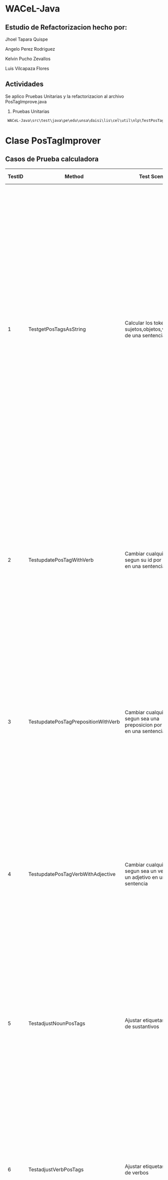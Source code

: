 # WACeL-Java

## Estudio de Refactorizacion hecho por:
Jhoel Tapara Quispe

Angelo Perez Rodriguez

Kelvin Pucho Zevallos 

Luis Vilcapaza Flores

## Actividades
Se aplico Pruebas Unitarias y la refactorizacion al archivo PosTagImprove.java

1. Pruebas Unitarias
```sh
 WACeL-Java\src\test\java\pe\edu\unsa\daisi\lis\cel\util\nlp\TestPosTagImprover.java
```

# Clase PosTagImprover
## Casos de Prueba calculadora
| TestID | Method |Test Scenario | Test Data | Expected Results | Returned Results | Successful/Failed|
| ------ | -------- |------------- | --------- | ---------------- | ---------------- |-------------|
| 1 |  TestgetPosTagsAsString| Calcular los tokens de los sujetos,objetos,verbos,etc de una sentencia | Texto : It is well-known that the existing theoretical models for outlier detection make assumptions that may not reflect the true nature of outliers in every real application. With that in mind, this paper describes an empirical study performed on unsupervised outlier detection using 8 algorithms from the state-of-the-art and 8 datasets that refer to a variety of real-world tasks of high impact, like spotting cyberat- tacks, clinical pathologies and abnormalities in nature. We present the| PRP VBZ JJ IN DT VBG JJ NNS IN NN NN VBP NNS WDT MD RB VB DT JJ NN IN NNS IN DT JJ NN . IN DT IN NN , DT NN VBZ DT JJ NN VBN IN JJ NN NN VBG CD NNS IN DT JJ CC CD NNS WDT VBP TO DT NN IN JJ NNS IN JJ NN , IN VBG NN : NNS , JJ NNS CC NNS IN NN . PRP VBP DT | PRP VBZ JJ IN DT VBG JJ NNS IN NN NN VBP NNS WDT MD RB VB DT JJ NN IN NNS IN DT JJ NN . IN DT IN NN , DT NN VBZ DT JJ NN VBN IN JJ NN NN VBG CD NNS IN DT JJ CC CD NNS WDT VBP TO DT NN IN JJ NNS IN JJ NN , IN VBG NN : NNS , JJ NNS CC NNS IN NN . PRP VBP DT | pass | 
| 2 |  TestupdatePosTagWithVerb | Cambiar cualquier tag segun su id por un verbo en una sentencia | Texto : The 25-year-old lives in Rockford, Illinois, sharing a home with his parents about a half mile from the Don Carter Lanes, where he was a regular at the upstairs tavern, Shooter’s Bar and Grill. He was there as usual this past Saturday, but left earlier than he normally does.| run 25-year-old lives in rockford , illinois , sharing a home with his parents about a half mile from the don carter lanes , where he was a regular at the upstairs tavern , shooter bar and grill . he was there as usual this past saturday , but left earlier than he normally does | run 25-year-old lives in rockford , illinois , sharing a home with his parents about a half mile from the don carter lanes , where he was a regular at the upstairs tavern , shooter bar and grill . he was there as usual this past saturday , but left earlier than he normally does| pass | 
| 3 | TestupdatePosTagPrepositionWithVerb | Cambiar cualquier tag segun sea una preposicion por un verbo en una sentencia | Texto : Carrera said there was some confusion on Monday, as some manamko' who weren't registered to come to the clinic showed up. Public Health is working with the island's mayors to register their manamko' to schedule when they should come to Okkodo.|cut said there was some confusion on monday , as some manamko ' who were n't registered to come to the clinic showed up . public health is working with the island 's mayors to register their manamko ' to schedule when they should come to okkodo | cut said there was some confusion on monday , as some manamko ' who were n't registered to come to the clinic showed up . public health is working with the island 's mayors to register their manamko ' to schedule when they should come to okkodo | pass | 
| 4 | TestupdatePosTagVerbWithAdjective | Cambiar cualquier tag segun sea un verbo por un adjetivo en una sentencia | Texto : They had complained that Maxwell was being mistreated by guards who wake her every 15 minutes at night and who subject her to repeated unnecessary searches while failing to adequately protect her from an outbreak of the coronavirus at the jail.| pretty had complained that maxwell was being mistreated by guards who wake her every 15 minutes at night and who subject her to repeated unnecessary searches while failing to adequately protect her from an outbreak of the coronavirus at the jail | pretty had complained that maxwell was being mistreated by guards who wake her every 15 minutes at night and who subject her to repeated unnecessary searches while failing to adequately protect her from an outbreak of the coronavirus at the jail| pretty had complained that maxwell was being mistreated by guards who wake her every 15 minutes at night and who subject her to repeated unnecessary searches while failing to adequately protect her from an outbreak of the coronavirus at the jail | pass | 
| 5 | TestadjustNounPosTags |  Ajustar etiquetas a partir de sustantivos| Texto : For substantially the same reasons as the Court determined that detention was warranted in the initial bail hearing, the Court again concludes that no conditions of release can reasonably assure the Defendant’s appearance at future proceedings.|-o-|-o-| pass | 
| 6 | TestadjustVerbPosTags |  Ajustar etiquetas a partir de verbos| Texto : For substantially the same reasons as the Court determined that detention was warranted in the initial bail hearing, the Court again concludes that no conditions of release can reasonably assure the Defendant’s appearance at future proceedings.|-o-|-o-| pass | 
| 7 |  TestupdatePosTagWithNoun | Cambiar cualquier tag segun su id por un sustantivo en una sentencia | Texto : Ever since our five children got their cell phones and started texting, Susan and I have used this technology to lift them up and encourage them| object since our five children got their cell phones and started texting , susan and i have used this technology to lift them up and encourage them | object since our five children got their cell phones and started texting , susan and i have used this technology to lift them up and encourage them  | pass |
| 8 |  TestadjustPrePositionPosTags | Ajustar etiquetas a partir de preposiciones | Texto : We created a collaborative account for Maddy, Owen, and Cora under TextPlus Free account.  It’s free, and there are ads, so be forewarned.| -o- | -o- | pass |
| 9 |  TestadjustAdjectivePosTags | Ajustar etiquetas a partir de adjectivos | Texto : to give the kids a bit of controlled freedom as they communicate with family members and friends that we agree upon| -o- | -o- | pass |
| 10 |  TestadjustUseCaseKeywords |  Ajustar el caso de uso de las palabras claves| Texto : have a rule that the phone stays in the house and on our main living area, not downstairs or in bedrooms| -o- | -o-| pass |
| 11 |  getVerbBaseFromThirdPerson |  Verbo base de retorno de un tiempo presente | Texto : Are our kids young for this? Probably. But it’s a different day and age, folks, and we’re doing the best we can|  are our kids young for this? probably. but it?s a different day and age, folks, and we?re doing the best we can | are our kids young for this? probably. but it?s a different day and age, folks, and we?re doing the best we can  | pass |

2. Refactoring

# PosTagImprove.java
```sh
 WACeL-Java\src\main\java\pe\edu\unsa\daisi\lis\cel\util\nlp\PosTagImprove
```
### Funcion getPosTagsAsString: 
Cambio de **StringBuffer tags = new StringBuffer("")** cambio por  **StringBuilder tags = new StringBuilder("")**, ya que es mas rapida la operacion entre hilos que va a tener el programa
### Funcion adjustPosTags
Borrar todos los comentarios ya que no son necesiarios ademas que va a saturar el programa y la legibilidad de este 
Comentarios eliminados: **System.out.println(getPosTagsAsString(tokens, 0, tokens.size()))**
### Funcion adjustNounPosTags
- En primer lugar nos piden cambiar el nombre de la funcion de **adjustNounPosTags** se nos pide borrar por lo que es una funcion larga pero no se borrara porque tambien hay una regla de colocar el nombre de las funciones respecto a lo que va hacer ademas de que con esta funcion de puede guiar con las demas funciones que se crearon
- Eliminar **List<CustomToken> nouns = new ArrayList<>()** ya que nunca se usa esta variable
- Eliminacion de comentario **i: position in the analysis tokens array** 
- Cambio de variable **REGEX_PREV_POS_TAGS** por **rtags** para que no exista demora en lectura del condigo 
- Eliminar comentarios innecesarios como **System.out.println("PTR1 Token: " + noun.getStem())** ya que dificultan la lectura del codigo
- Cambio de **REGEX_PREV_POS_TAGS** y **REGEX_NEXT_POS_TAGS** por  **regexprevpostags** y **regexnextpostags** respectivamente en todo el codigo para que tenga una mejor lectura de codigo
- Eliminacion de comentarios inncesarios como **System.out.println("PTR2 Token: " + noun.getStem());**
- Eliminacion de comentarios innecesarios en todo el codigo que no permiten legibilidad al codigo
- Eliminar variables **REGEX_PREV_POS_TAGS** en linea 238 y **String prevPOSs =   getPosTagsAsString(tokens, 0, noun.getIndex())** por que nunca se usan y son variables basura
-  Eliminar variables **REGEX_NEXT_POS_TAGS** en linea 261 y **String nextvPOSs =   getPosTagsAsString(tokens, noun.getIndex()+1, tokens.size())** linea 262 por que nunca se usan y son variables basura 
### Funcion adjustVerbPosTags
- En primer lugar nos piden cambiar el nombre de la funcion de **adjustVerbPosTags** no se puede borrar por la misma explicacion de la antigua funcion
- **List<CustomToken> verbs = new ArrayList<>()** eliminar esta funcion porque no es usada nunca en el codigo
- Eliminacion de comentarios innecesarios en todo el codigo que no permiten legibilidad al codigo
- Cambio de **REGEX_PREV_POS_TAGS** y **REGEX_NEXT_POS_TAGS** por  **regexprevpostags** y **regexnextpostags** respectivamente en todo el codigo para que tenga una mejor lectura de codigo
- Eliminacion de **REGEX_NEXT_POS_TAGS** y **String nextPOSs =  getPosTagsAsString(tokens, verb.getIndex()+1, tokens.size())** ya que nunca se usan
- Eliminacion de **REGEX_PREV_POS_TAGS** y **prevPOSs = getPosTagsAsString(tokens, 0, verb.getIndex())** ya que nunca se usan
- Reemplazar **System.out.println("PTR13 Token: " + verb.getStem())** y **System.out.println("PTR13 Token is Noun!")** por **logger.log** para poder señalar errores y es mas eficaz al momento de señalar errores tanto para usuarios como desarrolladores
### Funcion updatePosTagWithNoun
- En primer lugar nos piden cambiar el nombre de la funcion de **updatePosTagWithNouns** no se puede borrar por la misma explicacion de la antigua funcion
- Eliminacion de comentarios innecesarios en todo el codigo que no permiten legibilidad al codigo
- Cambio de **REGEX_PREV_POS_TAGS** y **REGEX_NEXT_POS_TAGS** por  **regexprevpostags** y **regexnextpostags** respectivamente en todo el codigo para que tenga una mejor lectura de codigo
### Funcion adjustAdjectivePosTags
- En primer lugar nos piden cambiar el nombre de la funcion de **adjustAdjectivePosTags** no se puede borrar por la misma explicacion de la antigua funcion
- Eliminacion de comentarios innecesarios en todo el codigo que no permiten legibilidad al codigo
- Cambio de **REGEX_PREV_POS_TAGS** y **REGEX_NEXT_POS_TAGS** por  **regexprevpostags** y **regexnextpostags** respectivamente en todo el codigo para que tenga una mejor lectura de codigo
- Eliminacion de **REGEX_NEXT_POS_TAGS** y **String nextPOSs =  getPosTagsAsString(tokens, verb.getIndex()+1, tokens.size())** por que son variables sin uso del codigo y son basura para la lectura de este
### Funcion adjustUseCaseKeywords
- En primer lugar nos piden cambiar el nombre de la funcion de **adjustUseCaseKeywords** no se puede borrar por la misma explicacion de la antigua funcion
- Eliminacion de comentarios innecesarios en todo el codigo que no permiten legibilidad al codigo
- Cambio de **REGEX_USECASE_RETURN_KEYWORD** por **regexusecasereturnkeyword** espectivamente para que tenga una mejor lectura de codigo
### Funcion containsWord
- En primer lugar nos piden cambiar el nombre de la funcion de **containsWord** no se puede borrar por la misma explicacion de la antigua funcion
### Funcion containsSimilarWord
- En primer lugar nos piden cambiar el nombre de la funcion de **containsSimilarWord** no se puede borrar por la misma explicacion de la antigua funcion
- Eliminacion de comentarios innecesarios en todo el codigo que no permiten legibilidad al codigo
- cambiar todo **list.get(i).toUpperCase().equals(word)** por una variable **listing**
### Main
- Eliminacion de comentarios innecesarios en todo el codigo que no permiten legibilidad al codigo
- Reemplazar **System.out.println("before: " +getPosTagsAsString(tokens, 0, tokens.size()))** y **System.out.println("after: " + getPosTagsAsString(tokens, 0, tokens.size()))** por **logger.log** para poder señalar errores y es mas eficaz al momento de señalar errores tanto para usuarios como desarrolladores
